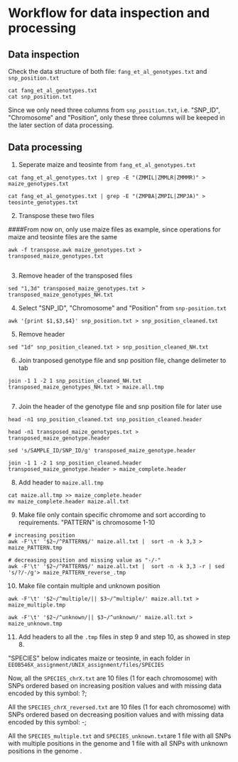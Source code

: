 # Workflow for data inspection and processing

## Data inspection
Check the data structure of both file: `fang_et_al_genotypes.txt` and `snp_position.txt`

```
cat fang_et_al_genotypes.txt
cat snp_position.txt

```
Since we only need three columns from `snp_position.txt`, i.e. "SNP_ID", "Chromosome" and "Position", only these three columns will be keeped in the later section of data processing.

## Data processing

1. Seperate maize and teosinte from `fang_et_al_genotypes.txt`

```
cat fang_et_al_genotypes.txt | grep -E "(ZMMIL|ZMMLR|ZMMMR)" > maize_genotypes.txt

cat fang_et_al_genotypes.txt | grep -E "(ZMPBA|ZMPIL|ZMPJA)" > teosinte_genotypes.txt
```

2. Transpose these two files 

####From now on, only use maize files as example, since operations for maize and teosinte files are the same

```
awk -f transpose.awk maize_genotypes.txt > transposed_maize_genotypes.txt


```

3. Remove header of the transposed files


```
sed "1,3d" transposed_maize_genotypes.txt > transposed_maize_genotypes_NH.txt

```

4. Select "SNP_ID", "Chromosome" and "Position" from `snp-position.txt`

```
awk '{print $1,$3,$4}' snp_position.txt > snp_position_cleaned.txt
```

5. Remove header


```
sed "1d" snp_position_cleaned.txt > snp_position_cleaned_NH.txt

```

6. Join tranposed genotype file and snp position file, change delimeter to tab

```
join -1 1 -2 1 snp_position_cleaned_NH.txt transposed_maize_genotypes_NH.txt > maize.all.tmp


```

7. Join the header of the genotype file and snp position file for later use 

```
head -n1 snp_position_cleaned.txt snp_position_cleaned.header

head -n1 transposed_maize_genotypes.txt > transposed_maize_genotype.header

sed 's/SAMPLE_ID/SNP_ID/g' transposed_maize_genotype.header

join -1 1 -2 1 snp_position_cleaned.header transposed_maize_genotype.header > maize_complete.header

```

8. Add header to `maize.all.tmp`

```
cat maize.all.tmp >> maize_complete.header
mv maize_complete.header maize.all.txt

```

9. Make file only contain specific chromome and sort according to requirements.
"PATTERN" is chromosome 1-10

```
# increasing position
awk -F'\t' '$2~/^PATTERN$/' maize.all.txt |  sort -n -k 3,3 > maize_PATTERN.tmp

# decreasing position and missing value as "-/-"
awk -F'\t' '$2~/^PATTERN$/' maize.all.txt |  sort -n -k 3,3 -r | sed 's/?/-/g'> maize_PATTERN_reverse_.tmp

```

10. Make file contain multiple and unknown position

```
awk -F'\t' '$2~/^multiple/|| $3~/^multiple/' maize.all.txt > maize_multiple.tmp

awk -F'\t' '$2~/^unknown/|| $3~/^unknown/' maize.all.txt > maize_unknown.tmp

```

11. Add headers to all the `.tmp` files in step 9 and step 10, as showed in step 8.

"SPECIES" below indicates maize or teosinte, in each folder in `EEOB546X_assignment/UNIX_assignment/files/SPECIES`

Now, all the `SPECIES_chrX.txt` are 10 files (1 for each chromosome) with SNPs ordered based on increasing position values and with missing data encoded by this symbol: ?;

All the `SPECIES_chrX_reversed.txt` are 10 files (1 for each chromosome) with SNPs ordered based on decreasing position values and with missing data encoded by this symbol: -;

All the `SPECIES_multiple.txt` and `SPECIES_unknown.txt`are 1 file with all SNPs with multiple positions in the genome and 1 file with all SNPs with unknown positions in the genome .

